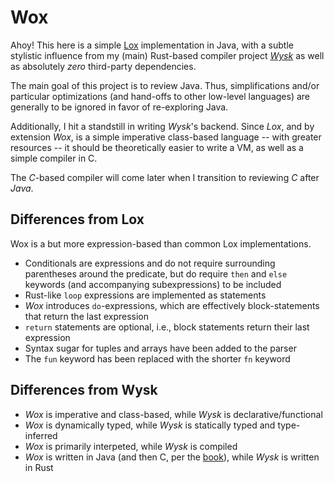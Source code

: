 # Wox

Ahoy! This here is a simple [Lox](http://www.craftinginterpreters.com/)
implementation in Java, with a subtle stylistic influence from my (main)
Rust-based compiler project [_Wysk_](https://github.com/lctr/wysk) as well as
absolutely _zero_ third-party dependencies.

The main goal of this project is to review Java. Thus, simplifications and/or
particular optimizations (and hand-offs to other low-level languages) are
generally to be ignored in favor of re-exploring Java.

Additionally, I hit a standstill in writing _Wysk_'s backend. Since _Lox_, and
by extension _Wox_, is a simple imperative class-based language -- with greater
resources -- it should be theoretically easier to write a VM, as well as a
simple compiler in C.

The _C_-based compiler will come later when I transition to reviewing _C_ after
_Java_.

## Differences from Lox

Wox is a but more expression-based than common Lox implementations.

- Conditionals are expressions and do not require surrounding parentheses around
  the predicate, but do require `then` and `else` keywords (and accompanying
  subexpressions) to be included
- Rust-like `loop` expressions are implemented as statements
- _Wox_ introduces `do`-expressions, which are effectively block-statements that
  return the last expression
- `return` statements are optional, i.e., block statements return their last
  expression
- Syntax sugar for tuples and arrays have been added to the parser
- The `fun` keyword has been replaced with the shorter `fn` keyword

## Differences from Wysk

- _Wox_ is imperative and class-based, while _Wysk_ is declarative/functional
- _Wox_ is dynamically typed, while _Wysk_ is statically typed and type-inferred
- _Wox_ is primarily interpeted, while _Wysk_ is compiled
- _Wox_ is written in Java (and then C, per the
  [book](http://www.craftinginterpreters.com/)), while _Wysk_ is written in Rust
